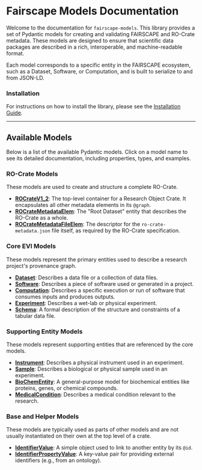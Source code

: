 # Fairscape Models Documentation

Welcome to the documentation for `fairscape-models`. This library provides a set of Pydantic models for creating and validating FAIRSCAPE and RO-Crate metadata. These models are designed to ensure that scientific data packages are described in a rich, interoperable, and machine-readable format.

Each model corresponds to a specific entity in the FAIRSCAPE ecosystem, such as a Dataset, Software, or Computation, and is built to serialize to and from JSON-LD.

### Installation

For instructions on how to install the library, please see the [Installation Guide](installation.md).

---

## Available Models

Below is a list of the available Pydantic models. Click on a model name to see its detailed documentation, including properties, types, and examples.

### RO-Crate Models

These models are used to create and structure a complete RO-Crate.

- **[ROCrateV1_2](models/rocrate.md)**: The top-level container for a Research Object Crate. It encapsulates all other metadata elements in its `@graph`.
- **[ROCrateMetadataElem](models/rocrate_metadata_elem.md)**: The "Root Dataset" entity that describes the RO-Crate as a whole.
- **[ROCrateMetadataFileElem](models/rocrate_metadata_file_elem.md)**: The descriptor for the `ro-crate-metadata.json` file itself, as required by the RO-Crate specification.

### Core EVI Models

These models represent the primary entities used to describe a research project's provenance graph.

- **[Dataset](models/dataset.md)**: Describes a data file or a collection of data files.
- **[Software](models/software.md)**: Describes a piece of software used or generated in a project.
- **[Computation](models/computation.md)**: Describes a specific execution or run of software that consumes inputs and produces outputs.
- **[Experiment](models/experiment.md)**: Describes a wet-lab or physical experiment.
- **[Schema](models/schema.md)**: A formal description of the structure and constraints of a tabular data file.

### Supporting Entity Models

These models represent supporting entities that are referenced by the core models.

- **[Instrument](models/instrument.md)**: Describes a physical instrument used in an experiment.
- **[Sample](models/sample.md)**: Describes a biological or physical sample used in an experiment.
- **[BioChemEntity](models/biochem_entity.md)**: A general-purpose model for biochemical entities like proteins, genes, or chemical compounds.
- **[MedicalCondition](models/medical_condition.md)**: Describes a medical condition relevant to the research.

### Base and Helper Models

These models are typically used as parts of other models and are not usually instantiated on their own at the top level of a crate.

- **[IdentifierValue](models/identifier_value.md)**: A simple object used to link to another entity by its `@id`.
- **[IdentifierPropertyValue](models/identifier_property_value.md)**: A key-value pair for providing external identifiers (e.g., from an ontology).
